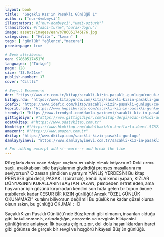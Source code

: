 ```yaml
---
layout: book
title:  "Saçaklı Kız'ın Pasaklı Günlüğü 1"
authors: ["nur-dombayci"]
illustrators: #["nur-dombayci","umit-ozturk"]
translators: #["naci-turan","burak-dogru"]
image: assets/images/ean/9786051745176.jpg
categories: [ "Kültür", "Roman" ]
tags: [ "günlük","eğlence","macera"]
previewpage: true

# Book attributes
ean: 9786051745176
languages: ["Türkçe"]
page: 128
size: "13,5x21cm"
publish-number: 37
cover: "Ciltli"

# Buyout Ecommerce
dnr: "https://www.dr.com.tr/kitap/sacakli-kizin-pasakli-gunlugu/cocuk-ve-genclik/okul-cagi-6-10-yas/cocuk-oykuhikaye/urunno=0001735129001"
kitapyurdu: "https://www.kitapyurdu.com/kitap/sacakli-kizin-pasakli-gunlugu-/443933.html&filter_name=Sa%C3%A7akl%C4%B1+K%C4%B1z%27%C4%B1n+Pasakl%C4%B1+G%C3%BCnl%C3%BC%C4%9F%C3%BC"
idefix: "https://www.idefix.com/kitap/sacakli-kizin-pasakli-gunlugu/cocuk-ve-genclik/okul-cagi-6-10-yas/cocuk-oykuhikaye/urunno=0001735129001"
hepsiburada: "https://www.hepsiburada.com/sacakli-kiz-in-pasakli-gunlugu-p-HBV00000GM3SS"
trendyol: "https://www.trendyol.com/damla-yayinevi/sacakli-kiz-in-pasakli-gunlugu-p-31242415"
gittigidiyor: #"https://www.gittigidiyor.com/kitap-dergi/ezan-sehidi-adnan-menderes_pdp_732728793"
odatvkitap: #"https://www.odatvkitap.com.tr"
bkmkitap: #"https://www.bkmkitap.com/abdulhamidin-kurtlarla-dansi-578226"
amazontr: #"https://www.amazon.com.tr"
dkitap: "https://www.dkitap.com/sacakli-kizin-pasakli-gunlugu"
damlayayinevi: "https://www.damlayayinevi.com.tr/sacakli-kiz-in-pasakli-gunlugu"

# For adding excerpt add <!--more--> and break the line
---
```

Rüzgârda dans eden dolgun saçlara mı sahip olmak istiyorsun?
Peki sırma saçlı, ayakkabısını bile başkalarının giydirdiği prenses masallarını mı seviyorsun?
O zaman şimdiden uyarayım YANLIŞ YERDESİN!
Bu kitap PRENSES gibi değil, PASAKLI (birazcık), kendi işini kendi yapan, KIZLAR DÜNYASININ KURALLARINI BAŞTAN YAZAN, pembeden nefret eden, ama hayvanlar için gözünü kırpmadan kendini son hızla gelen bir topun önüne atabilecek kadar CESUR BİR KIZIN günlüğü!
Ancak “ÖZEL GÜNLÜK OKUNAMAZ!” kuralını biliyorsun değil mi!
Bu günlük ne kadar güzel olursa olsun sakın, bu günlüğü OKUMA! : -D

Saçaklı Kızın Pasaklı Günlüğü'nde Büş; kendi gibi olmanın, insanları olduğu gibi kabullenmenin, arkadaşlığın, cesaretin ve sevginin hikâyesini günlüğünde anlatıyor.
İlk bakışta çılgın, zıpır, deli dolu haşarılıklardan ibaret gibi görünse de gerçek bir sevgi ve hoşgörü hikâyesi Büş'ün günlüğü.
<!--more--> 

